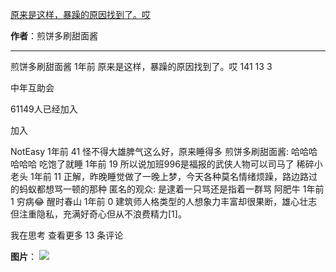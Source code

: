 

[原来是这样，暴躁的原因找到了。哎](https://m.okjike.com/originalPosts/65f8cd6538849f879f559597?s=ewoidSI6ICI1N2Y0ZGFjYWI2YzFlNTEzMDBiMDQyNmQiCn0=)

**作者**：煎饼多刷甜面酱

---

煎饼多刷甜面酱
1年前
原来是这样，暴躁的原因找到了。哎
141
13
3

中年互助会

61149人已经加入

加入

NotEasy
1年前
41
怪不得大雄脾气这么好，原来睡得多
煎饼多刷甜面酱: 哈哈哈哈哈哈
吃饱了就睡
1年前
19
所以说加班996是福报的武侠人物可以司马了
稀碎小老头
1年前
11
正解，昨晚睡觉做了一晚上梦，今天各种莫名情绪烦躁，路边路过的蚂蚁都想骂一顿的那种
匿名的观众: 是逮着一只骂还是指着一群骂
阿肥牛
1年前
1
穷病😂
醒时春山
1年前
0
建筑师人格类型的人想象力丰富却很果断，雄心壮志但注重隐私，充满好奇心但从不浪费精力[1]。

我在思考
查看更多 13 条评论

**图片**：
![](https://cdnv2.ruguoapp.com/FhhmSKTnPQYQXpCJY6iQ-m3C36WDv3.jpg?imageMogr2/auto-orient/thumbnail/1500x2000%3E/interlace/1)